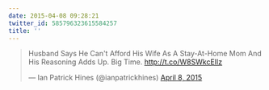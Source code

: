 ```yaml
---
date: 2015-04-08 09:28:21
twitter_id: 585796323615584257
title: ''
---
```


<blockquote class="twitter-tweet"><p lang="en" dir="ltr">Husband Says He Can&#39;t Afford His Wife As A Stay-At-Home Mom And His Reasoning Adds Up. Big Time. <a href="http://t.co/W8SWkcEIlz">http://t.co/W8SWkcEIlz</a></p>&mdash; Ian Patrick Hines (@ianpatrickhines) <a href="https://twitter.com/ianpatrickhines/status/585793031351246849?ref_src=twsrc%5Etfw">April 8, 2015</a></blockquote>
<script async src="https://platform.twitter.com/widgets.js" charset="utf-8"></script>
